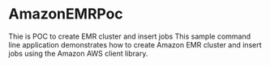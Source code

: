 AmazonEMRPoc
============

Thie is POC to create EMR cluster and insert jobs
This sample command line application demonstrates how to create Amazon
EMR cluster and insert jobs using the Amazon AWS client library.

[1]: https://developers.google.com/compute
[2]: http://git-scm.com/downloads
[3]: http://maven.apache.org/download.html
[4]: http://www.eclipse.org/downloads/
[5]: http://eclipse.org/m2e/download/
